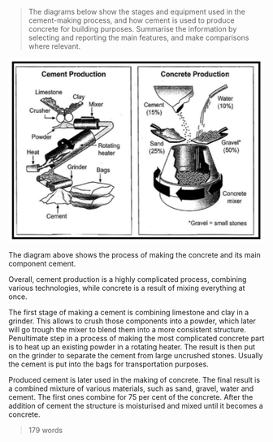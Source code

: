 > The diagrams below show the stages and equipment used in the cement-making process, and how cement is used to produce concrete for building purposes.
> Summarise the information by selecting and reporting the main features, and make comparisons where relevant.

![image](/images/t1_1.png)

The diagram above shows the process of making the concrete and its main component cement.

Overall, cement production is a highly complicated process, combining various technologies, while concrete is a result of mixing everything at once.

The first stage of making a cement is combining limestone and clay in a grinder. This allows to crush those components into a powder, which later will go trough the mixer to blend them into a more consistent structure. Penultimate step in a process of making the most complicated concrete part is to heat up an existing powder in a rotating heater. The result is then put on the grinder to separate the cement from large uncrushed stones. Usually the cement is put into the bags for transportation purposes.

Produced cement is later used in the making of concrete. The final result is a combined mixture of various materials, such as sand, gravel, water and cement. The first ones combine for 75 per cent of the concrete. After the addition of cement the structure is moisturised and mixed until it becomes a concrete.
> 179 words
